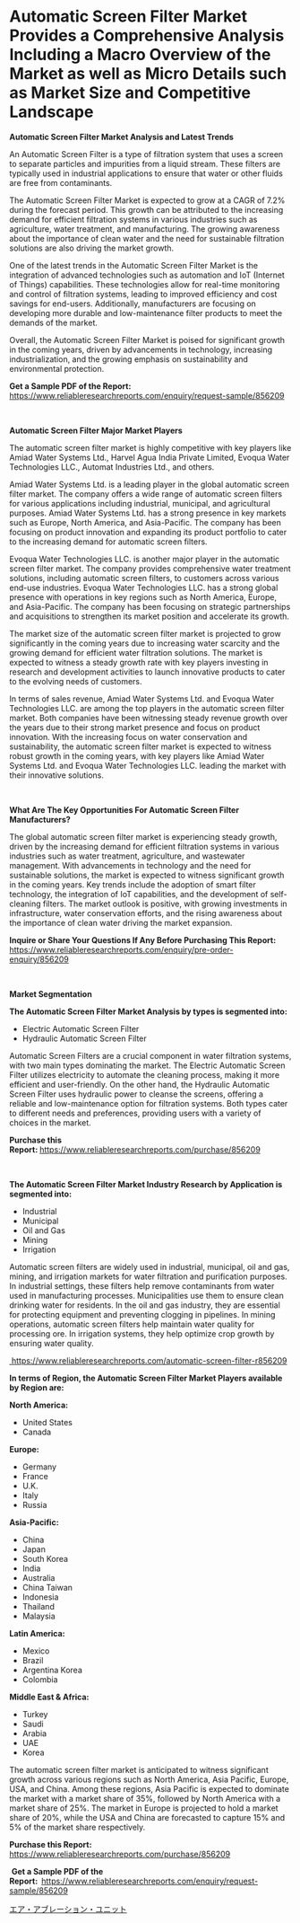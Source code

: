 <p><h1>Automatic Screen Filter Market Provides a Comprehensive Analysis Including a Macro Overview of the Market as well as Micro Details such as Market Size and Competitive Landscape</h1></p><p><strong>Automatic Screen Filter Market Analysis and Latest Trends</strong></p>
<p><p>An Automatic Screen Filter is a type of filtration system that uses a screen to separate particles and impurities from a liquid stream. These filters are typically used in industrial applications to ensure that water or other fluids are free from contaminants.</p><p>The Automatic Screen Filter Market is expected to grow at a CAGR of 7.2% during the forecast period. This growth can be attributed to the increasing demand for efficient filtration systems in various industries such as agriculture, water treatment, and manufacturing. The growing awareness about the importance of clean water and the need for sustainable filtration solutions are also driving the market growth.</p><p>One of the latest trends in the Automatic Screen Filter Market is the integration of advanced technologies such as automation and IoT (Internet of Things) capabilities. These technologies allow for real-time monitoring and control of filtration systems, leading to improved efficiency and cost savings for end-users. Additionally, manufacturers are focusing on developing more durable and low-maintenance filter products to meet the demands of the market.</p><p>Overall, the Automatic Screen Filter Market is poised for significant growth in the coming years, driven by advancements in technology, increasing industrialization, and the growing emphasis on sustainability and environmental protection.</p></p>
<p><strong>Get a Sample PDF of the Report:&nbsp;</strong> <a href="https://www.reliableresearchreports.com/enquiry/request-sample/856209">https://www.reliableresearchreports.com/enquiry/request-sample/856209</a></p>
<p>&nbsp;</p>
<p><strong>Automatic Screen Filter Major Market Players</strong></p>
<p><p>The automatic screen filter market is highly competitive with key players like Amiad Water Systems Ltd., Harvel Agua India Private Limited, Evoqua Water Technologies LLC., Automat Industries Ltd., and others.</p><p>Amiad Water Systems Ltd. is a leading player in the global automatic screen filter market. The company offers a wide range of automatic screen filters for various applications including industrial, municipal, and agricultural purposes. Amiad Water Systems Ltd. has a strong presence in key markets such as Europe, North America, and Asia-Pacific. The company has been focusing on product innovation and expanding its product portfolio to cater to the increasing demand for automatic screen filters.</p><p>Evoqua Water Technologies LLC. is another major player in the automatic screen filter market. The company provides comprehensive water treatment solutions, including automatic screen filters, to customers across various end-use industries. Evoqua Water Technologies LLC. has a strong global presence with operations in key regions such as North America, Europe, and Asia-Pacific. The company has been focusing on strategic partnerships and acquisitions to strengthen its market position and accelerate its growth.</p><p>The market size of the automatic screen filter market is projected to grow significantly in the coming years due to increasing water scarcity and the growing demand for efficient water filtration solutions. The market is expected to witness a steady growth rate with key players investing in research and development activities to launch innovative products to cater to the evolving needs of customers.</p><p>In terms of sales revenue, Amiad Water Systems Ltd. and Evoqua Water Technologies LLC. are among the top players in the automatic screen filter market. Both companies have been witnessing steady revenue growth over the years due to their strong market presence and focus on product innovation. With the increasing focus on water conservation and sustainability, the automatic screen filter market is expected to witness robust growth in the coming years, with key players like Amiad Water Systems Ltd. and Evoqua Water Technologies LLC. leading the market with their innovative solutions.</p></p>
<p>&nbsp;</p>
<p><strong>What Are The Key Opportunities For Automatic Screen Filter Manufacturers?</strong></p>
<p><p>The global automatic screen filter market is experiencing steady growth, driven by the increasing demand for efficient filtration systems in various industries such as water treatment, agriculture, and wastewater management. With advancements in technology and the need for sustainable solutions, the market is expected to witness significant growth in the coming years. Key trends include the adoption of smart filter technology, the integration of IoT capabilities, and the development of self-cleaning filters. The market outlook is positive, with growing investments in infrastructure, water conservation efforts, and the rising awareness about the importance of clean water driving the market expansion.</p></p>
<p><strong>Inquire or Share Your Questions If Any Before Purchasing This Report:</strong> <a href="https://www.reliableresearchreports.com/enquiry/pre-order-enquiry/856209">https://www.reliableresearchreports.com/enquiry/pre-order-enquiry/856209</a></p>
<p>&nbsp;</p>
<p><strong>Market Segmentation</strong></p>
<p><strong>The Automatic Screen Filter Market Analysis by types is segmented into:</strong></p>
<p><ul><li>Electric Automatic Screen Filter</li><li>Hydraulic Automatic Screen Filter</li></ul></p>
<p><p>Automatic Screen Filters are a crucial component in water filtration systems, with two main types dominating the market. The Electric Automatic Screen Filter utilizes electricity to automate the cleaning process, making it more efficient and user-friendly. On the other hand, the Hydraulic Automatic Screen Filter uses hydraulic power to cleanse the screens, offering a reliable and low-maintenance option for filtration systems. Both types cater to different needs and preferences, providing users with a variety of choices in the market.</p></p>
<p><strong>Purchase this Report:&nbsp;</strong><a href="https://www.reliableresearchreports.com/purchase/856209">https://www.reliableresearchreports.com/purchase/856209</a></p>
<p>&nbsp;</p>
<p><strong>The Automatic Screen Filter Market Industry Research by Application is segmented into:</strong></p>
<p><ul><li>Industrial</li><li>Municipal</li><li>Oil and Gas</li><li>Mining</li><li>Irrigation</li></ul></p>
<p><p>Automatic screen filters are widely used in industrial, municipal, oil and gas, mining, and irrigation markets for water filtration and purification purposes. In industrial settings, these filters help remove contaminants from water used in manufacturing processes. Municipalities use them to ensure clean drinking water for residents. In the oil and gas industry, they are essential for protecting equipment and preventing clogging in pipelines. In mining operations, automatic screen filters help maintain water quality for processing ore. In irrigation systems, they help optimize crop growth by ensuring water quality.</p></p>
<p><a href="https://www.reliableresearchreports.com/automatic-screen-filter-r856209">&nbsp;https://www.reliableresearchreports.com/automatic-screen-filter-r856209</a></p>
<p><strong>In terms of Region, the Automatic Screen Filter Market Players available by Region are:</strong></p>
<p>
    <p> <strong> North America: </strong>
        <ul>
            <li>United States</li>
            <li>Canada</li>
        </ul>
        </p> 
    <p> <strong> Europe: </strong>
        <ul>
            <li>Germany</li>
            <li>France</li>
            <li>U.K.</li>
            <li>Italy</li>
            <li>Russia</li>
        </ul>
        </p> 
    <p> <strong> Asia-Pacific: </strong>
        <ul>
            <li>China</li>
            <li>Japan</li>
            <li>South Korea</li>
            <li>India</li>
            <li>Australia</li>
            <li>China Taiwan</li>
            <li>Indonesia</li>
            <li>Thailand</li>
            <li>Malaysia</li>
        </ul>
        </p> 
    <p> <strong> Latin America: </strong>
        <ul>
            <li>Mexico</li>
            <li>Brazil</li>
            <li>Argentina Korea</li>
            <li>Colombia</li>
        </ul>
        </p> 
    <p> <strong> Middle East & Africa: </strong>
        <ul>
            <li>Turkey</li>
            <li>Saudi</li>
            <li>Arabia</li>
            <li>UAE</li>
            <li>Korea</li>
        </ul>
    </p>
    </p>
<p><p>The automatic screen filter market is anticipated to witness significant growth across various regions such as North America, Asia Pacific, Europe, USA, and China. Among these regions, Asia Pacific is expected to dominate the market with a market share of 35%, followed by North America with a market share of 25%. The market in Europe is projected to hold a market share of 20%, while the USA and China are forecasted to capture 15% and 5% of the market share respectively.</p></p>
<p><strong>Purchase this Report: </strong><a href="https://www.reliableresearchreports.com/purchase/856209">https://www.reliableresearchreports.com/purchase/856209</a></p>
<p>&nbsp;<strong>Get a Sample PDF of the Report:&nbsp;&nbsp;</strong><a href="https://www.reliableresearchreports.com/enquiry/request-sample/856209">https://www.reliableresearchreports.com/enquiry/request-sample/856209</a></p>
<p><strong></strong></p>
<p><p><a href="https://medium.com/@idellamante2023/%E3%82%A8%E3%82%A2-%E3%82%A2%E3%83%96%E3%83%AC%E3%83%BC%E3%82%B7%E3%83%A7%E3%83%B3-%E3%83%A6%E3%83%8B%E3%83%83%E3%83%88%E5%B8%82%E5%A0%B4%E3%83%AC%E3%83%9D%E3%83%BC%E3%83%88%E3%81%AF-%E3%81%93%E3%81%AE%E5%B8%82%E5%A0%B4%E3%81%AE%E6%9C%80%E6%96%B0%E3%83%88%E3%83%AC%E3%83%B3%E3%83%89%E3%81%A8%E6%88%90%E9%95%B7%E6%A9%9F%E4%BC%9A%E3%82%92%E6%98%8E%E3%82%89%E3%81%8B%E3%81%AB%E3%81%97%E3%81%A6%E3%81%84%E3%81%BE%E3%81%99-c3695f48d15d">エア・アブレーション・ユニット</a></p></p>